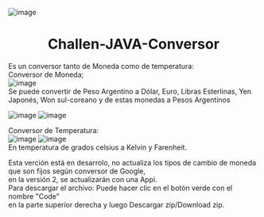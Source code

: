 
![image](https://user-images.githubusercontent.com/123209749/224815859-c9344a63-12f4-40f6-9ae5-5173b55da6c7.png)

 <h1 align="center"> Challen-JAVA-Conversor</h1>

Es un conversor tanto de Moneda como de temperatura:<br>
Conversor de Moneda; <br>
![image](https://user-images.githubusercontent.com/123209749/224815580-e7bf00fd-5027-490b-b113-ae771510210d.png)
<br>
Se puede convertir de Peso Argentino a Dólar, Euro, Libras Esterlinas, Yen Japonés, Won sul-coreano y de estas monedas a Pesos Argentinos <br>

![image](https://user-images.githubusercontent.com/123209749/224817956-e71ff03f-e49b-4fc0-a4e5-ec256d0fdf8e.png)
![image](https://user-images.githubusercontent.com/123209749/224818548-c3cfe6f2-faa1-451c-a621-a335f03bce81.png)
<br>

Conversor de Temperatura:<br>
![image](https://user-images.githubusercontent.com/123209749/224818966-61505ea9-40bb-42ce-87b2-4d30eb448be7.png)
![image](https://user-images.githubusercontent.com/123209749/224819305-38e06ade-fdbd-4410-9829-a873a5eb5d5b.png)
<br>
En temperatura de grados celsius a Kelvin y Farenheit.<br>

Esta verción está en desarrolo, no actualiza los tipos de cambio de moneda que son fijos según conversor de Google,<br>
en la versión 2, se actualizarán con una Appi.<br>
Para descargar el archivo: Puede hacer clic en el botón verde con el nombre "Code" <br>
en la parte superior derecha y luego Descargar zip/Download zip.
